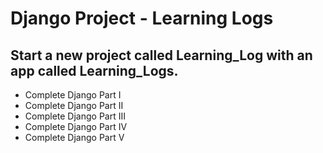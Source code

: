 # Django Project - Learning Logs
## Start a new project called Learning_Log with an app called Learning_Logs.
 - Complete Django Part I
 - Complete Django Part II
 - Complete Django Part III
 - Complete Django Part IV
 - Complete Django Part V